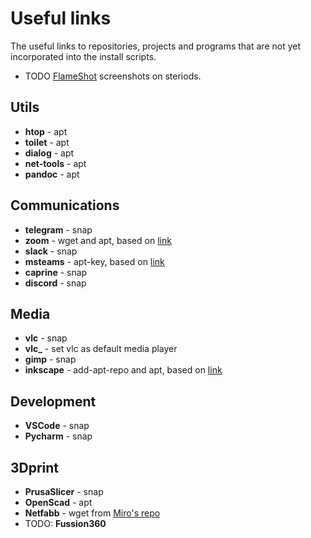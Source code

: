 # Useful links

The useful links to repositories, projects and programs that are not yet incorporated into the install scripts.

- TODO [FlameShot](https://github.com/flameshot-org/flameshot) screenshots on steriods.

## Utils

- **htop** - apt
- **toilet** - apt
- **dialog** - apt
- **net-tools** - apt
- **pandoc** - apt

## Communications

- **telegram** - snap
- **zoom** - wget and apt, based on [link](https://linuxize.com/post/how-to-install-zoom-on-ubuntu-20-04/)
- **slack** - snap
- **msteams** - apt-key, based on [link](https://pureinfotech.com/install-microsoft-teams-linux/)
- **caprine** - snap
- **discord** - snap

## Media

- **vlc** - snap
- **vlc_** - set vlc as default media player
- **gimp** - snap
- **inkscape** - add-apt-repo and apt, based on [link](https://inkscape.org/release/inkscape-1.0.2/gnulinux/ubuntu/ppa/dl/)

## Development

- **VSCode** - snap
- **Pycharm** - snap

## 3Dprint

- **PrusaSlicer** - snap
- **OpenScad** - apt
- **Netfabb** - wget from [Miro's repo](https://github.com/3DprintFIT/netfabb-basic-download/releases)
- TODO: **Fussion360**
